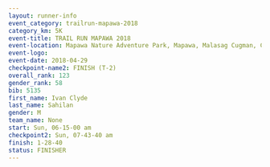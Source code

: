 ```yaml
---
layout: runner-info 
event_category: trailrun-mapawa-2018 
category_km: 5K 
event-title: TRAIL RUN MAPAWA 2018 
event-location: Mapawa Nature Adventure Park, Mapawa, Malasag Cugman, Cagayan de Oro Philippines 
event-logo: 
event-date: 2018-04-29 
checkpoint-name2: FINISH (T-2) 
overall_rank: 123
gender_rank: 58
bib: 5135
first_name: Ivan Clyde
last_name: Sahilan
gender: M
team_name: None
start: Sun, 06-15-00 am
checkpoint2: Sun, 07-43-40 am
finish: 1-28-40
status: FINISHER
---
```

